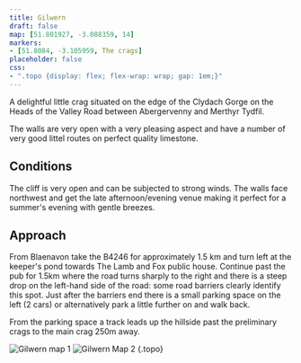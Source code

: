 ```yaml
---
title: Gilwern
draft: false
map: [51.801927, -3.088359, 14]
markers:
- [51.8084, -3.105959, The crags]
placeholder: false
css:
- ".topo {display: flex; flex-wrap: wrap; gap: 1em;}"
---
```


A delightful little crag situated on the edge of the Clydach Gorge on the Heads of the Valley Road between Abergervenny and Merthyr Tydfil.

The walls are very open with a very pleasing aspect and have a number of very good littel routes on perfect quality limestone.

## Conditions

The cliff is very open and can be subjected to strong winds. The walls face northwest and get the late afternoon/evening venue making it perfect for a summer's evening with gentle breezes.

## Approach

From Blaenavon take the B4246 for approximately 1.5 km and turn left at the keeper's pond towards The Lamb and Fox public house. Continue past the pub for 1.5km where the road turns sharply to the right and there is a steep drop on the left-hand side of the road: some road barriers clearly identify this spot. Just after the barriers end there is a small parking space on the left (2 cars) or alternatively park a little further on and walk back.

From the parking space a track leads up the hillside past the preliminary crags to the main crag 250m away.

![Gilwern map 1](/img/south-wales/south-east-limestone/GILMAP1.gif)
![Gilwern Map 2](/img/south-wales/south-east-limestone/GILMAP2.gif)
{.topo}




